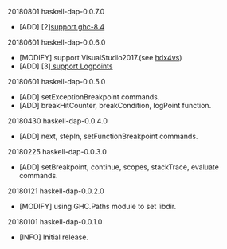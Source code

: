 
20180801 haskell-dap-0.0.7.0

  * [ADD] [2][support ghc-8.4](https://github.com/phoityne/haskell-dap/issues/2)


20180601 haskell-dap-0.0.6.0

  * [MODIFY] support VisualStudio2017.(see [hdx4vs](https://github.com/phoityne/hdx4vsc))
  * [ADD] [3][ support Logpoints](https://github.com/phoityne/haskell-dap/issues/3)


20180601 haskell-dap-0.0.5.0

  * [ADD] setExceptionBreakpoint commands.
  * [ADD] breakHitCounter, breakCondition, logPoint function.


20180430 haskell-dap-0.0.4.0

  * [ADD] next, stepIn, setFunctionBreakpoint commands.


20180225 haskell-dap-0.0.3.0

  * [ADD] setBreakpoint, continue, scopes, stackTrace, evaluate commands.


20180121 haskell-dap-0.0.2.0

  * [MODIFY] using GHC.Paths module to set libdir.


20180101 haskell-dap-0.0.1.0

  * [INFO] Initial release.


